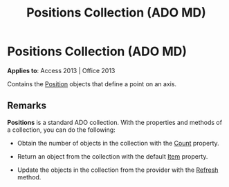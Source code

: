 ﻿---
title: Positions Collection (ADO MD)
TOCTitle: Positions Collection (ADO MD)
ms:assetid: a1e6333a-26a5-047a-1311-1a4060c73145
ms:mtpsurl: https://msdn.microsoft.com/en-us/library/JJ249746(v=office.15)
ms:contentKeyID: 48546742
ms.date: 09/18/2015
mtps_version: v=office.15
---

# Positions Collection (ADO MD)


**Applies to**: Access 2013 | Office 2013

Contains the [Position](position-object-ado-md.md) objects that define a point on an axis.

## Remarks

**Positions** is a standard ADO collection. With the properties and methods of a collection, you can do the following:

  - Obtain the number of objects in the collection with the [Count](count-property-ado.md) property.

  - Return an object from the collection with the default [Item](item-property-ado.md) property.

  - Update the objects in the collection from the provider with the [Refresh](refresh-method-ado.md) method.

